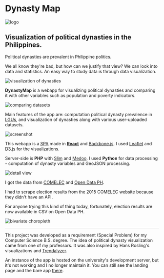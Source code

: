 <!--{
	"template": "work",
	"data": "projects_byid.dynastymap"
}-->


# Dynasty Map

<p class="center">
	<img class="media-plain" src="../img/dynastymap_logo.png" alt="logo"/>
</p>

## Visualization of political dynasties in the Philippines.

Political dynasties are prevalent in Philippine politics.

We all know they're bad, but how can we justify that view? We can look into data and statistics. An easy way to study data is through data visualization.

![visualization of dynasties](../img/dynastymap_tags.png)

**DynastyMap** is a webapp for visualizing political dynasties and comparing it with other variables such as population and poverty indicators.

![comparing datasets](../img/dynastymap_compare.png)

Main features of the app are: computation political dynasty prevalence in <abbr title="Local Government Units">LGUs</abbr>, and visualization of dynasties along with various user-uploaded datasets.

<span class="bleed">![screenshot](../img/dynastymap_1.jpg)</span>

This webapp is a <abbr title="single-page application">SPA</abbr> made in [**React**](https://reactjs.org) and [Backbone.js](http://backbonejs.org). I used [Leaflet](https://leafletjs.com) and [D3.js](https://d3js.org/) for the visualizations.

Server-side is **PHP** with [Slim](https://www.slimframework.com) and [Medoo](https://medoo.in). I used **Python** for data processing - computation of dynasty variables and GeoJSON processing.

<span class="bleed">![detail view](../img/dynastymap_2.jpg)</span>

I got the data from [COMELEC](https://www.comelec.gov.ph) and [Open Data PH](https://www.gov.ph/data).

I had to scrape election results from the 2015 COMELEC website because they didn't have an API.

For anyone trying this kind of thing today, fortunately, election results are now available in CSV on Open Data PH.

![bivariate choropleth](../img/dynastymap_biv.jpg)

---

This project was developed as a requirement (Special Problem) for my Computer Science B.S. degree. The idea of political dynasty visualization came from one of my professors. It was also inspired by Hans Rosling's visualizations and [Trendalyzer](https://www.gapminder.org/tools).

An instance of the app is hosted on the university's development server, but it's not working and I no longer maintain it. You can still see the landing page and the bare app [there](http://agila.upm.edu.ph/~lgrada/dynavis).
